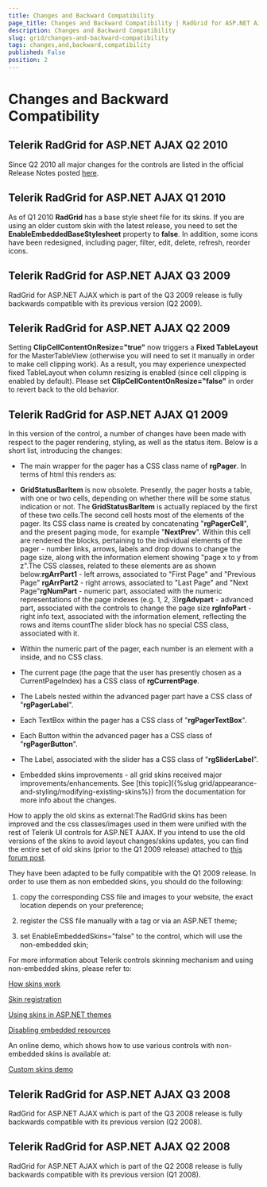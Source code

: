 ```yaml
---
title: Changes and Backward Compatibility
page_title: Changes and Backward Compatibility | RadGrid for ASP.NET AJAX Documentation
description: Changes and Backward Compatibility
slug: grid/changes-and-backward-compatibility
tags: changes,and,backward,compatibility
published: False
position: 2
---
```


# Changes and Backward Compatibility



## Telerik RadGrid for ASP.NET AJAX Q2 2010

Since Q2 2010 all major changes for the controls are listed in the official Release Notes posted [here](http://www.telerik.com/products/aspnet-ajax/whats-new/release-history.aspx).

## Telerik RadGrid for ASP.NET AJAX Q1 2010

As of Q1 2010 **RadGrid** has a base style sheet file for its skins. If you are using an older custom skin with the latest release, you need to set the **EnableEmbeddedBaseStylesheet** property to **false**. In addition, some icons have been redesigned, including pager, filter, edit, delete, refresh, reorder icons.

## Telerik RadGrid for ASP.NET AJAX Q3 2009

RadGrid for ASP.NET AJAX which is part of the Q3 2009 release is fully backwards compatible with its previous version (Q2 2009).

## Telerik RadGrid for ASP.NET AJAX Q2 2009

Setting **ClipCellContentOnResize="true"** now triggers a **Fixed TableLayout** for the MasterTableView (otherwise you will need to set it manually in order to make cell clipping work). As a result, you may experience unexpected fixed TableLayout when column resizing is enabled (since cell clipping is enabled by default). Please set **ClipCellContentOnResize="false"** in order to revert back to the old behavior.

## Telerik RadGrid for ASP.NET AJAX Q1 2009

In this version of the control, a number of changes have been made with respect to the pager rendering, styling, as well as the status item. Below is a short list, introducing the changes:

* The main wrapper for the pager has a CSS class name of **rgPager**. In terms of html this renders as:<tr class="rgPager">

* **GridStatusBarItem** is now obsolete. Presently, the pager hosts a table, with one or two cells, depending on whether there will be some status indication or not. The **GridStatusBarItem** is actually replaced by the first of these two cells.The second cell hosts most of the elements of the pager. Its CSS class name is created by concatenating "**rgPagerCell**", and the present paging mode, for example "**NextPrev**". Within this cell are rendered the blocks, pertaining to the individual elements of the pager - number links, arrows, labels and drop downs to change the page size, along with the information element showing "page x to y from z".The CSS classes, related to these elements are as shown below:**rgArrPart1** - left arrows, associated to "First Page" and "Previous Page" **rgArrPart2** - right arrows, associated to "Last Page" and "Next Page"**rgNumPart** - numeric part, associated with the numeric representations of the page indexes (e.g. 1, 2, 3)**rgAdvpart** - advanced part, associated with the controls to change the page size **rgInfoPart** - right info text, associated with the information element, reflecting the rows and items countThe slider block has no special CSS class, associated with it.

* Within the numeric part of the pager, each number is an **<a>** element with a <span> inside, and no CSS class.

* The current page (the page that the user has presently chosen as a CurrentPageIndex) has a CSS class of **rgCurrentPage**.

* The Labels nested within the advanced pager part have a CSS class of "**rgPagerLabel**".

* Each TextBox within the pager has a CSS class of "**rgPagerTextBox**".

* Each Button within the advanced pager has a CSS class of "**rgPagerButton**".

* The Label, associated with the slider has a CSS class of "**rgSliderLabel**".

* Embedded skins improvements - all grid skins received major improvements/enhancements. See [this topic]({%slug grid/appearance-and-styling/modifying-existing-skins%}) from the documentation for more info about the changes.

How to apply the old skins as external:The RadGrid skins has been improved and the css classes/images used in them were unified with the rest of Telerik UI controls for ASP.NET AJAX. If you intend to use the old versions of the skins to avoid layout changes/skins updates, you can find the entire set of old skins (prior to the Q1 2009 release) attached to [this forum post](http://www.telerik.com/community/forums/aspnet-ajax/calendar/radcalendar-q3-2008-skins-available-for-download.aspx).

They have been adapted to be fully compatible with the Q1 2009 release. In order to use them as non embedded skins, you should do the following:

1. copy the corresponding CSS file and images to your website, the exact location depends on your preference;

2. register the CSS file manually with a <link> tag or via an ASP.NET theme;

3. set EnableEmbeddedSkins="false" to the control, which will use the non-embedded skin;

For more information about Telerik controls skinning mechanism and using non-embedded skins, please refer to:

[How skins work](http://www.telerik.com/help/aspnet-ajax/introduction-how-skins-work.html)

[Skin registration](http://www.telerik.com/help/aspnet-ajax/introduction-skin-registration.html)

[Using skins in ASP.NET themes](http://www.telerik.com/help/aspnet-ajax/introduction-themes-how-to.html)

[Disabling embedded resources](http://www.telerik.com/help/aspnet-ajax/introduction-disabling-embedded-resources.html)

An online demo, which shows how to use various controls with non-embedded skins is available at:

[Custom skins demo](http://demos.telerik.com/aspnet-ajax/grid/examples/styles/customskin/defaultcs.aspx)

## Telerik RadGrid for ASP.NET AJAX Q3 2008

RadGrid for ASP.NET AJAX which is part of the Q3 2008 release is fully backwards compatible with its previous version (Q2 2008).

## Telerik RadGrid for ASP.NET AJAX Q2 2008

RadGrid for ASP.NET AJAX which is part of the Q2 2008 release is fully backwards compatible with its previous version (Q1 2008).
